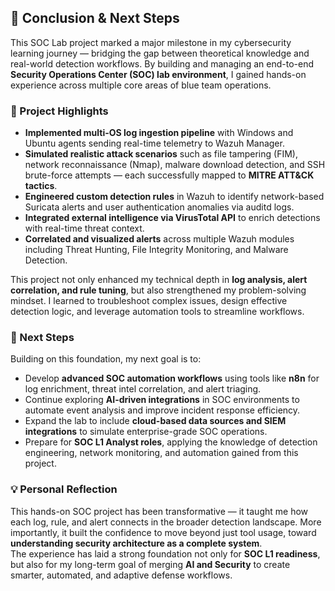 ## 🧩 Conclusion & Next Steps

This SOC Lab project marked a major milestone in my cybersecurity learning journey — bridging the gap between theoretical knowledge and real-world detection workflows. By building and managing an end-to-end **Security Operations Center (SOC) lab environment**, I gained hands-on experience across multiple core areas of blue team operations.  

### 🎯 Project Highlights
- **Implemented multi-OS log ingestion pipeline** with Windows and Ubuntu agents sending real-time telemetry to Wazuh Manager.  
- **Simulated realistic attack scenarios** such as file tampering (FIM), network reconnaissance (Nmap), malware download detection, and SSH brute-force attempts — each successfully mapped to **MITRE ATT&CK tactics**.  
- **Engineered custom detection rules** in Wazuh to identify network-based Suricata alerts and user authentication anomalies via auditd logs.  
- **Integrated external intelligence via VirusTotal API** to enrich detections with real-time threat context.  
- **Correlated and visualized alerts** across multiple Wazuh modules including Threat Hunting, File Integrity Monitoring, and Malware Detection.  

This project not only enhanced my technical depth in **log analysis, alert correlation, and rule tuning**, but also strengthened my problem-solving mindset. I learned to troubleshoot complex issues, design effective detection logic, and leverage automation tools to streamline workflows.  

### 🚀 Next Steps
Building on this foundation, my next goal is to:
- Develop **advanced SOC automation workflows** using tools like **n8n** for log enrichment, threat intel correlation, and alert triaging.  
- Continue exploring **AI-driven integrations** in SOC environments to automate event analysis and improve incident response efficiency.  
- Expand the lab to include **cloud-based data sources and SIEM integrations** to simulate enterprise-grade SOC operations.  
- Prepare for **SOC L1 Analyst roles**, applying the knowledge of detection engineering, network monitoring, and automation gained from this project.  

### 💡 Personal Reflection
This hands-on SOC project has been transformative — it taught me how each log, rule, and alert connects in the broader detection landscape. More importantly, it built the confidence to move beyond just tool usage, toward **understanding security architecture as a complete system**.  
The experience has laid a strong foundation not only for **SOC L1 readiness**, but also for my long-term goal of merging **AI and Security** to create smarter, automated, and adaptive defense workflows.  
